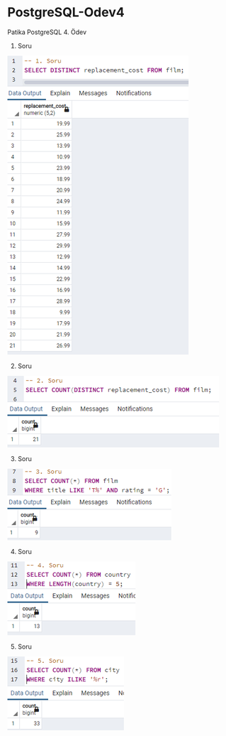 # PostgreSQL-Odev4
Patika PostgreSQL 4. Ödev

1. Soru

![](/images/1.png)

2. Soru

![](/images/2.png)

3. Soru

![](/images/3.png)

4. Soru

![](/images/4.png)

5. Soru

![](/images/5.png)

